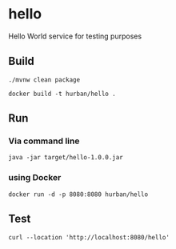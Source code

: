 # hello
Hello World service for testing purposes


## Build
```shell
./mvnw clean package
```
```shell
docker build -t hurban/hello .
```

## Run
### Via command line
```shell
java -jar target/hello-1.0.0.jar 
```
### using Docker
```shell
docker run -d -p 8080:8080 hurban/hello
```

## Test
```shell
curl --location 'http://localhost:8080/hello'
```

